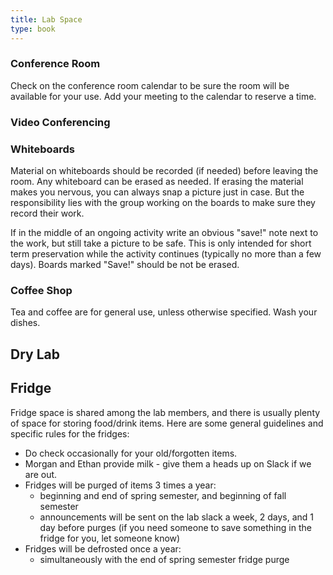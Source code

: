 ```yaml
---
title: Lab Space
type: book
---
```


### Conference Room

Check on the conference room calendar to be sure the room will be available for your use. Add your meeting to the calendar to reserve a time.

### Video Conferencing



### Whiteboards

Material on whiteboards should be recorded (if needed) before leaving the room. Any whiteboard can be erased as needed. If erasing the material makes you nervous, you can always snap a picture just in case. But the responsibility lies with the group working on the boards to make sure they record their work.

If in the middle of an ongoing activity write an obvious "save!" note next to the work, but still take a picture to be safe.
This is only intended for short term preservation while the activity continues (typically no more than a few days).
Boards marked "Save!" should be not be erased.

### Coffee Shop

Tea and coffee are for general use, unless otherwise specified. Wash your dishes.

## Dry Lab


## Fridge

Fridge space is shared among the lab members, and there is usually plenty of space for storing food/drink items. Here are some general guidelines and specific rules for the fridges:
* Do check occasionally for your old/forgotten items.
* Morgan and Ethan provide milk - give them a heads up on Slack if we are out.
* Fridges will be purged of items 3 times a year:
  - beginning and end of spring semester, and beginning of fall semester
  - announcements will be sent on the lab slack a week, 2 days, and 1 day before purges (if you need someone to save something in the fridge for you, let someone know)
* Fridges will be defrosted once a year:
  - simultaneously with the end of spring semester fridge purge
